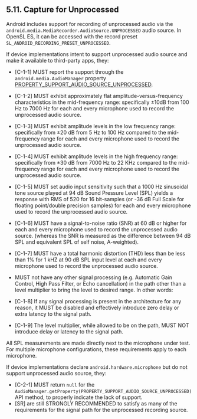 ## 5.11\. Capture for Unprocessed

Android includes support for recording of unprocessed audio via the
`android.media.MediaRecorder.AudioSource.UNPROCESSED` audio source. In
OpenSL ES, it can be accessed with the record preset
`SL_ANDROID_RECORDING_PRESET_UNPROCESSED`.

If device implementations intent to support unprocessed audio source and make
it available to third-party apps, they:

*    [C-1-1] MUST report the support through the `android.media.AudioManager`
property [PROPERTY_SUPPORT_AUDIO_SOURCE_UNPROCESSED](http://developer.android.com/reference/android/media/AudioManager.html#PROPERTY_SUPPORT_AUDIO_SOURCE_UNPROCESSED).

*    [C-1-2] MUST exhibit approximately flat amplitude-versus-frequency
characteristics in the mid-frequency range: specifically &plusmn;10dB from
100 Hz to 7000 Hz for each and every microphone used to record the unprocessed
audio source.

*    [C-1-3] MUST exhibit amplitude levels in the low frequency
range: specifically from &plusmn;20 dB from 5 Hz to 100 Hz compared to the
mid-frequency range for each and every microphone used to record the
unprocessed audio source.

*    [C-1-4] MUST exhibit amplitude levels in the high frequency
range: specifically from &plusmn;30 dB from 7000 Hz to 22 KHz compared to the
mid-frequency range for each and every microphone used to record the
unprocessed audio source.

*    [C-1-5] MUST set audio input sensitivity such that a 1000 Hz sinusoidal
tone source played at 94 dB Sound Pressure Level (SPL) yields a response with
RMS of 520 for 16 bit-samples (or -36 dB Full Scale for floating point/double
precision samples) for each and every microphone used to record the unprocessed
audio source.

*    [C-1-6] MUST have a signal-to-noise ratio (SNR) at 60 dB or higher for
each and every microphone used to record the unprocessed audio source.
(whereas the SNR is measured as the difference between 94 dB SPL and equivalent
SPL of self noise, A-weighted).

*    [C-1-7] MUST have a total harmonic distortion (THD) less than be less than
1% for 1 kHZ at 90 dB SPL input level at each and every microphone used to
record the unprocessed audio source.

*    MUST not have any other signal processing (e.g. Automatic Gain Control,
High Pass Filter, or Echo cancellation) in the path other than a level
multiplier to bring the level to desired range. In other words:
*    [C-1-8] If any signal processing is present in the architecture for any
reason, it MUST be disabled and effectively introduce zero delay or extra
latency to the signal path.
*    [C-1-9] The level multiplier, while allowed to be on the path, MUST NOT
introduce delay or latency to the signal path.

All SPL measurements are made directly next to the microphone under test.
For multiple microphone configurations, these requirements apply to
each microphone.

If device implementations declare `android.hardware.microphone` but do not
support unprocessed audio source, they:

*    [C-2-1] MUST return `null` for the `AudioManager.getProperty(PROPERTY_SUPPORT_AUDIO_SOURCE_UNPROCESSED)`
API method, to properly indicate the lack of support.
*    [SR] are still STRONGLY RECOMMENDED to satisfy as many of the requirements
for the signal path for the unprocessed recording source.
